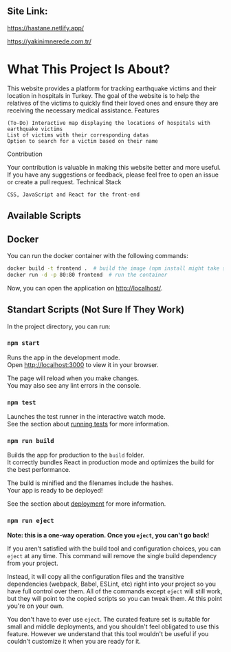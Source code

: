 ## Site Link:

https://hastane.netlify.app/

https://yakinimnerede.com.tr/

# What This Project Is About?

This website provides a platform for tracking earthquake victims and their location in hospitals in Turkey. The goal of the website is to help the relatives of the victims to quickly find their loved ones and ensure they are receiving the necessary medical assistance.
Features

    (To-Do) Interactive map displaying the locations of hospitals with earthquake victims
    List of victims with their corresponding datas
    Option to search for a victim based on their name

Contribution

Your contribution is valuable in making this website better and more useful. If you have any suggestions or feedback, please feel free to open an issue or create a pull request.
Technical Stack

    CSS, JavaScript and React for the front-end

## Available Scripts

## Docker

You can run the docker container with the following commands:

```bash
docker build -t frontend .  # build the image (npm install might take some time)
docker run -d -p 80:80 frontend  # run the container
```

Now, you can open the application on [http://localhost/](http://localhost/).

## Standart Scripts (Not Sure If They Work)

In the project directory, you can run:

### `npm start`

Runs the app in the development mode.\
Open [http://localhost:3000](http://localhost:3000) to view it in your browser.

The page will reload when you make changes.\
You may also see any lint errors in the console.

### `npm test`

Launches the test runner in the interactive watch mode.\
See the section about [running tests](https://facebook.github.io/create-react-app/docs/running-tests) for more information.

### `npm run build`

Builds the app for production to the `build` folder.\
It correctly bundles React in production mode and optimizes the build for the best performance.

The build is minified and the filenames include the hashes.\
Your app is ready to be deployed!

See the section about [deployment](https://facebook.github.io/create-react-app/docs/deployment) for more information.

### `npm run eject`

**Note: this is a one-way operation. Once you `eject`, you can't go back!**

If you aren't satisfied with the build tool and configuration choices, you can `eject` at any time. This command will remove the single build dependency from your project.

Instead, it will copy all the configuration files and the transitive dependencies (webpack, Babel, ESLint, etc) right into your project so you have full control over them. All of the commands except `eject` will still work, but they will point to the copied scripts so you can tweak them. At this point you're on your own.

You don't have to ever use `eject`. The curated feature set is suitable for small and middle deployments, and you shouldn't feel obligated to use this feature. However we understand that this tool wouldn't be useful if you couldn't customize it when you are ready for it.
